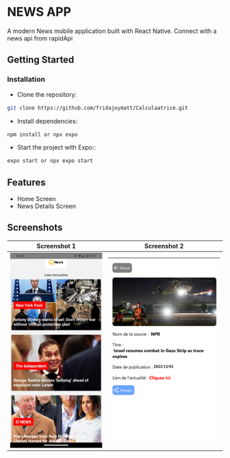 # NEWS APP

A modern News mobile application built with React Native. Connect with a news api from rapidApi

## Getting Started

### Installation

- Clone the repository:

```bash
git clone https://github.com/fridajoymatt/Calculaatrice.git
```

- Install dependencies:

```bash
npm install or npx expo
```

- Start the project with Expo::

```bash
expo start or npx expo start
```

## Features

- Home Screen
- News Details Screen

## Screenshots

|                               Screenshot 1                                | Screenshot 2 | 
| :-----------------------------------------------------------------------: | :----------: |
| ![Alt text](<screenshots/IM 0001.jpg>) | ![Alt text](<screenshots/IM 0002.png>) |

